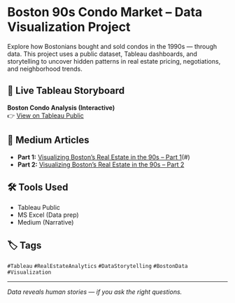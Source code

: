 # Boston 90s Condo Market – Data Visualization Project

Explore how Bostonians bought and sold condos in the 1990s — through data. This project uses a public dataset, Tableau dashboards, and storytelling to uncover hidden patterns in real estate pricing, negotiations, and neighborhood trends.

## 🔗 Live Tableau Storyboard  
**Boston Condo Analysis (Interactive)**  
👉 [View on Tableau Public](https://public.tableau.com/views/DVT_ExtendedProject_BostonCondoDatasetAnalysis/BostonCondoAnalysisStory?:language=en-GB&:sid=&:redirect=auth&:display_count=n&:origin=viz_share_link)

## 📖 Medium Articles

- **Part 1:** [Visualizing Boston’s Real Estate in the 90s – Part 1](https://medium.com/@poojanair5919/what-90s-boston-condo-sales-reveal-about-market-psychology-a-data-story-part-1-160028027f3d)(#)  
- **Part 2:** [Visualizing Boston’s Real Estate in the 90s – Part 2](#)

## 🛠 Tools Used

- Tableau Public  
- MS Excel (Data prep)  
- Medium (Narrative)  

## 🏷️ Tags

`#Tableau` `#RealEstateAnalytics` `#DataStorytelling` `#BostonData` `#Visualization`  

---

*Data reveals human stories — if you ask the right questions.*
